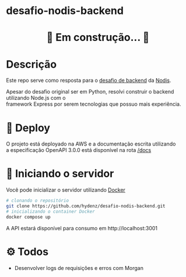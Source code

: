 # desafio-nodis-backend

<h1 align="center"> 🚧  Em construção...  🚧</h1>

# Descrição

Este repo serve como resposta para o [desafio de backend](https://github.com/nodis-com-br/backend-test) da [Nodis](https://www.nodis.com.br/).

Apesar do desafio original ser em Python, resolvi construir o backend utilizando Node.js
com o \
framework Express por serem tecnologias que possuo mais experiência.

# 🚀 Deploy

O projeto está deployado na AWS e a documentação escrita utilizando\
a especificação OpenAPI 3.0.0 está disponível na rota [/docs](http://ec2-15-228-34-22.sa-east-1.compute.amazonaws.com:3001/docs)

# 🐋 Iniciando o servidor

Você pode inicializar o servidor utilizando [Docker](https://www.docker.com/)

```bash
# clonando o repositório
git clone https://github.com/hydenz/desafio-nodis-backend.git
# inicializando o container Docker
docker compose up
```

A API estará disponível para consumo em http://localhost:3001

# ⚙️ Todos

- Desenvolver logs de requisições e erros com Morgan
